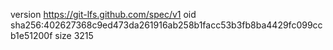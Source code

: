 version https://git-lfs.github.com/spec/v1
oid sha256:402627368c9ed473da261916ab258b1facc53b3fb8ba4429fc099ccb1e51200f
size 3215
